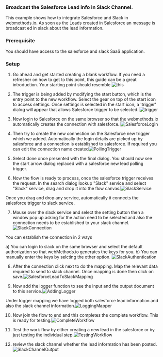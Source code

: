 ### **Broadcast the Salesforce Lead info in Slack Channel.**

This example shows how to integrate Salesforce and Slack in webmethods.io. As soon as the Leads created in Salesforce an message is broadcast ed in slack about the lead information.

### **Prerequisite**
You should have access to the salesforce and slack SaaS application. 

### **Setup**

1. Go ahead and get started creating a blank workflow. If you need a refresher on how to get to this point, this guide can be a great introduction. Your starting point should resemble ![this](https://github.com/SoftwareAG/webmethodsio-examples/tree/master/salesforceleads-slack/Creating_First_Workflow.png)

2. The trigger is being added by modifying the start button, which is the entry point to the new workflow. Select the gear on top of the start icon to access settings. Once settings is selected in the start icon, a 'trigger' dialog will appear that allows Salesforce trigger to be selected. ![trigger](https://github.com/SoftwareAG/webmethodsio-examples/tree/master/salesforceleads-slack/SalesforcePollingTrigger.png)

3.  Now login to Salesforce on the same browser so that the webmethods.io automatically creates the connection with salesforce.  ![SalesforceLogin](https://github.com/SoftwareAG/webmethodsio-examples/tree/master/salesforceleads-slack/SalesforceLogin.png)

4.  Then try to create the new connection on the Salesforce new trigger which we added. Automatically the login details are picked up by salesforce and a connection is established to salesforce. If required you can edit the connection name created![PollingTrigger](https://github.com/SoftwareAG/webmethodsio-examples/tree/master/salesforceleads-slack/SalesforcePollingTrigger.png)

5. Select done once presented with the final dialog. You should now see the start arrow dialog replaced with a salesforce new lead polling trigger.

6. Now the flow is ready to process, once the salesforce trigger receives the request. In the search dialog lookup "Slack" service and select "Slack" service, drag and drop it into the flow canvas.![SlackService](https://github.com/SoftwareAG/webmethodsio-examples/tree/master/salesforceleads-slack/AddSlackService.png)

Once you drag and drop any service, automatically it connects the salesforce trigger to slack service.

7. Mouse over the slack service and select the setting button then a window pop up asking for the action need to be selected and also the connection needs to be established to your slack channel.![SlackConnection](https://github.com/SoftwareAG/webmethodsio-examples/tree/master/salesforceleads-slack/SlackConnectionAndAction.png)

You can establish the connection in 2 ways

  a)  You can login to slack on the same browser and select the default authorization so that webMethods.io generates the keys for you.
  b)  You can manually enter the keys by selcting the other option.
  ![SlackAuthentication](https://github.com/SoftwareAG/webmethodsio-examples/tree/master/salesforceleads-slack/SlackAuthentication.png)
  
8.  After the connection click next to do the mapping. Map the relevant data required to send to slack channel. Once mapping is done then click on save.![SalesforceLeadToSlackMapping](https://github.com/SoftwareAG/webmethodsio-examples/tree/master/salesforceleads-slack/SalesforceLeadToSlackMapping.png)

9.  Now add the logger function to see the input and the output document to this service.![AddingLogger](https://github.com/SoftwareAG/webmethodsio-examples/tree/master/salesforceleads-slack/AddingLogger.png)

Under logger mapping we have logged both salesforce lead information and also the slack channel information.![LoggingMapper](https://github.com/SoftwareAG/webmethodsio-examples/tree/master/salesforceleads-slack/LoggingMapper.png)

10. Now join the flow to end and this completes the complete workflow. This is ready for testing.![CompleteWorkflow](https://github.com/SoftwareAG/webmethodsio-examples/tree/master/salesforceleads-slack/CompleteWorkflow.png)

11. Test the work flow by either creating a new lead in the salesforce or by just testing the individual step.![TestingWorkflow](https://github.com/SoftwareAG/webmethodsio-examples/tree/master/salesforceleads-slack/TestingWorkflow.png)

12. review the slack channel whether the lead information has been posted.![SlackChannelOutput](https://github.com/SoftwareAG/webmethodsio-examples/tree/master/salesforceleads-slack/SlackChannelOutput.png)
